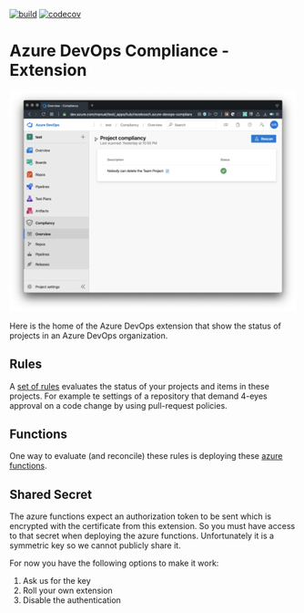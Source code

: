 [![build](https://github.com/azure-devops-compliance/extension/workflows/test/badge.svg)](https://github.com/azure-devops-compliance/extension/actions)
[![codecov](https://codecov.io/gh/azure-devops-compliance/extension/branch/master/graph/badge.svg)](https://codecov.io/gh/azure-devops-compliance/extension)

# Azure DevOps Compliance - Extension

![project compliancy](docs/project-compliancy.png)

Here is the home of the Azure DevOps extension that show the status of projects in an Azure DevOps organization.

## Rules

A [set of rules](https://github.com/azure-devops-compliance/rules) evaluates the status of your projects and items in these
projects. For example te settings of a repository that demand 4-eyes approval on a code change by using pull-request policies.

## Functions

One way to evaluate (and reconcile) these rules is deploying these [azure functions](https://github.com/azure-devops-compliance/azure-functions).

## Shared Secret

The azure functions expect an authorization token to be sent which is encrypted with the certificate from this extension. So
you must have access to that secret when deploying the azure functions. Unfortunately it is a symmetric key so we cannot
publicly share it.

For now you have the following options to make it work:

1.  Ask us for the key
1.  Roll your own extension
1.  Disable the authentication
